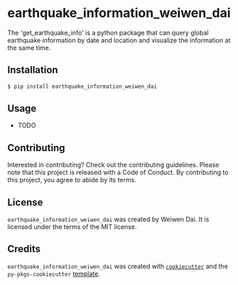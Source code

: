 # earthquake_information_weiwen_dai

 The 'get_earthquake_info' is a python package that can query global earthquake information by date and location and visualize the information at the same time.

## Installation

```bash
$ pip install earthquake_information_weiwen_dai
```

## Usage

- TODO

## Contributing

Interested in contributing? Check out the contributing guidelines. Please note that this project is released with a Code of Conduct. By contributing to this project, you agree to abide by its terms.

## License

`earthquake_information_weiwen_dai` was created by Weiwen Dai. It is licensed under the terms of the MIT license.

## Credits

`earthquake_information_weiwen_dai` was created with [`cookiecutter`](https://cookiecutter.readthedocs.io/en/latest/) and the `py-pkgs-cookiecutter` [template](https://github.com/py-pkgs/py-pkgs-cookiecutter).
